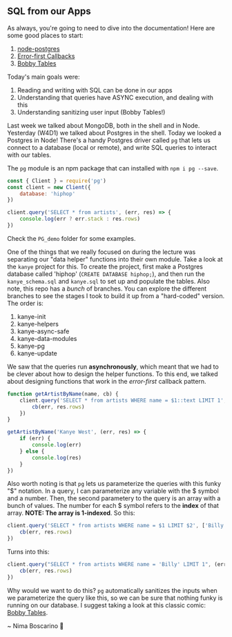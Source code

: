 ## SQL from our Apps

As always, you're going to need to dive into the documentation! Here are some good places to start:

1. [node-postgres](https://node-postgres.com/)
2. [Error-first Callbacks](http://fredkschott.com/post/2014/03/understanding-error-first-callbacks-in-node-js/)
3. [Bobby Tables](http://bobby-tables.com/)

Today's main goals were:

1. Reading and writing with SQL can be done in our apps
2. Understanding that queries have ASYNC execution, and dealing with this
3. Understanding sanitizing user input (Bobby Tables!)

Last week we talked about MongoDB, both in the shell and in Node. Yesterday (W4D1) we talked about Postgres in the shell. Today we looked a Postgres in Node! There's a handy Postgres driver called `pg` that lets us connect to a database (local or remote), and write SQL queries to interact with our tables.

The `pg` module is an npm package that can installed with `npm i pg --save`. 

```js
const { Client } = require('pg')
const client = new Client({
    database: 'hiphop'
})

client.query('SELECT * from artists', (err, res) => {
    console.log(err ? err.stack : res.rows)
})
```

Check the `PG_demo` folder for some examples.

One of the things that we really focused on during the lecture was separating our "data helper" functions into their own module. Take a look at the `kanye` project for this. To create the project, first make a Postgres database called 'hiphop' (`CREATE DATABASE hiphop;`), and then run the `kanye_schema.sql` and `kanye.sql` to set up and populate the tables. Also note, this repo has a *bunch* of branches. You can explore the different branches to see the stages I took to build it up from a "hard-coded" version. The order is:

1. kanye-init
2. kanye-helpers
3. kanye-async-safe
4. kanye-data-modules
5. kanye-pg
6. kanye-update

We saw that the queries run **asynchronously**, which meant that we had to be clever about how to design the helper functions. To this end, we talked about designing functions that work in the *error-first* callback pattern.

```js
function getArtistByName(name, cb) {
    client.query('SELECT * from artists WHERE name = $1::text LIMIT 1', [name], (err, res) => {
        cb(err, res.rows)
    })
}

getArtistByName('Kanye West', (err, res) => {
    if (err) {
        console.log(err)
    } else {
        console.log(res)
    }
})
```

Also worth noting is that `pg` lets us parameterize the queries with this funky "$" notation. In a query, I can parameterize any variable with the $ symbol and a number. Then, the second parametery to the query is an array with a bunch of values. The number for each $ symbol refers to the **index** of that array. **NOTE: The array is 1-indexed**. So this:
```js
client.query('SELECT * from artists WHERE name = $1 LIMIT $2', ['Billy', '1'], (err, res) => {
    cb(err, res.rows)
})
```
Turns into this:
```js
client.query("SELECT * from artists WHERE name = 'Billy' LIMIT 1", (err, res) => {
    cb(err, res.rows)
})
```
Why would we want to do this? `pg` automatically sanitizes the inputs when we parameterize the query like this, so we can be sure that nothing funky is running on our database. I suggest taking a look at this classic comic: [Bobby Tables](http://bobby-tables.com/).

~ Nima Boscarino 🤖
